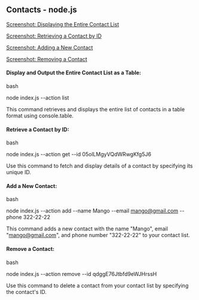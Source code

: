 ## Contacts - node.js

<a href="https://monosnap.com/file/SO7JcgmzUenhpjC7dTkIjrgGHcZafO" target="_blank">Screenshot:
Displaying the Entire Contact List</a>

<a href="https://monosnap.com/file/z1J2fYvrCZ2qyfLGoX1Ri3oLOcp1wp" target="_blank">Screenshot:
Retrieving a Contact by ID</a>

<a href="https://monosnap.com/file/fl5InpcqWr4ykv7t0cCcWUQbfp2qiH" target="_blank">Screenshot:
Adding a New Contact</a>

<a href="https://monosnap.com/file/ZROhGKzNmWMoExrs3wpUB5k7bTzCru" target="_blank">Screenshot:
Removing a Contact</a>

#### Display and Output the Entire Contact List as a Table:

bash

node index.js --action list

This command retrieves and displays the entire list of contacts in a table
format using console.table.

#### Retrieve a Contact by ID:

bash

node index.js --action get --id 05olLMgyVQdWRwgKfg5J6

Use this command to fetch and display details of a contact by specifying its
unique ID.

#### Add a New Contact:

bash

node index.js --action add --name Mango --email mango@gmail.com --phone
322-22-22

This command adds a new contact with the name "Mango", email "mango@gmail.com",
and phone number "322-22-22" to your contact list.

#### Remove a Contact:

bash

node index.js --action remove --id qdggE76Jtbfd9eWJHrssH

Use this command to delete a contact from your contact list by specifying the
contact's ID.

